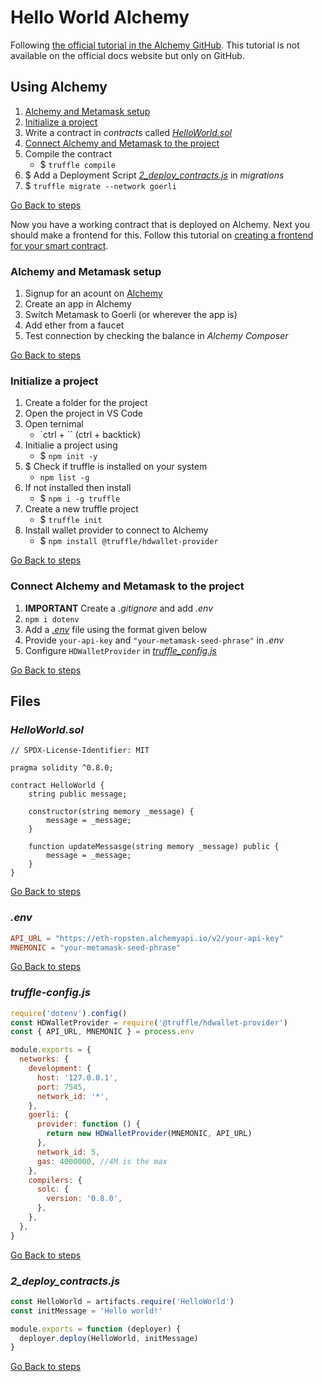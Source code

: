# Hello World Alchemy

Following [the official tutorial in the Alchemy GitHub](https://github.com/alchemyplatform/alchemy-docs/tree/master/tutorials/hello-world-smart-contract). This tutorial is not available on the official docs website but only on GitHub.

## Using Alchemy

1. [Alchemy and Metamask setup](#alchemy-and-metamask-setup)
2. [Initialize a project](#initialize-a-project)
3. Write a contract in _contracts_ called [_HelloWorld.sol_](#helloworldsol)
4. [Connect Alchemy and Metamask to the project](#connect-alchemy-and-metamask-to-the-project)
5. Compile the contract
    - $ `truffle compile`
6. $ Add a Deployment Script [_2_deploy_contracts.js_](#2_deploy_contractsjs) in _migrations_
7. $ `truffle migrate --network goerli`

[Go Back to steps](#using-alchemy)

Now you have a working contract that is deployed on Alchemy. Next you should make a frontend for this. Follow this tutorial on [creating a frontend for your smart contract](https://github.com/AbhyasKanaujia/hello-world-dapp).

### Alchemy and Metamask setup

1. Signup for an acount on [Alchemy](http://alchemy.com)
2. Create an app in Alchemy
3. Switch Metamask to Goerli (or wherever the app is)
4. Add ether from a faucet
5. Test connection by checking the balance in _Alchemy Composer_

[Go Back to steps](#using-alchemy)


### Initialize a project

1. Create a folder for the project
2. Open the project in VS Code
3. Open ternimal
    - `ctrl + `` (ctrl + backtick)
4. Initialie a project using
    - $ `npm init -y`
5. $ Check if truffle is installed on your system 
    - `npm list -g`
6. If not installed then install
    - $ `npm i -g truffle`
7. Create a new truffle project
    - $ `truffle init`
8. Install wallet provider to connect to Alchemy
    - $ `npm install @truffle/hdwallet-provider`

[Go Back to steps](#using-alchemy)


### Connect Alchemy and Metamask to the project

1. **IMPORTANT** Create a _.gitignore_ and add _.env_
2. `npm i dotenv`
3. Add a [_.env_](#env) file using the format given below
4. Provide `your-api-key` and `"your-metamask-seed-phrase"` in _.env_
5. Configure `HDWalletProvider` in [_truffle_config.js_](#truffle-configjs)

[Go Back to steps](#using-alchemy)


## Files

### _HelloWorld.sol_

```solidity
// SPDX-License-Identifier: MIT

pragma solidity ^0.8.0;

contract HelloWorld {
    string public message;

    constructor(string memory _message) {
        message = _message;
    }

    function updateMessasge(string memory _message) public {
        message = _message;
    }
}

```

[Go Back to steps](#using-alchemy)


### _.env_

```toml
API_URL = "https://eth-ropsten.alchemyapi.io/v2/your-api-key"
MNEMONIC = "your-metamask-seed-phrase"
```
[Go Back to steps](#using-alchemy)


### _truffle-config.js_

```js
require('dotenv').config()
const HDWalletProvider = require('@truffle/hdwallet-provider')
const { API_URL, MNEMONIC } = process.env

module.exports = {
  networks: {
    development: {
      host: '127.0.0.1',
      port: 7545,
      network_id: '*',
    },
    goerli: {
      provider: function () {
        return new HDWalletProvider(MNEMONIC, API_URL)
      },
      network_id: 5,
      gas: 4000000, //4M is the max
    },
    compilers: {
      solc: {
        version: '0.8.0',
      },
    },
  },
}
```

[Go Back to steps](#using-alchemy)


### _2_deploy_contracts.js_

```js
const HelloWorld = artifacts.require('HelloWorld')
const initMessage = 'Hello world!'

module.exports = function (deployer) {
  deployer.deploy(HelloWorld, initMessage)
}
```

[Go Back to steps](#using-alchemy)

